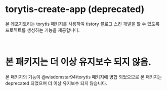 # torytis-create-app (deprecated)
본 레포지토리는 torytis 패키지를 사용하여 tistory 블로그 스킨 개발을 할 수 있도록 프로젝트를 생성하는 기능을 제공합니다.

<br />

# 본 패키지는 더 이상 유지보수 되지 않음.
본 패키지의 기능이 @wisdomstar94/torytis 패키지에 병합 되었으므로 본 패키지는 deprecated 되었으며 더 이상 유지보수 되지 않습니다. 